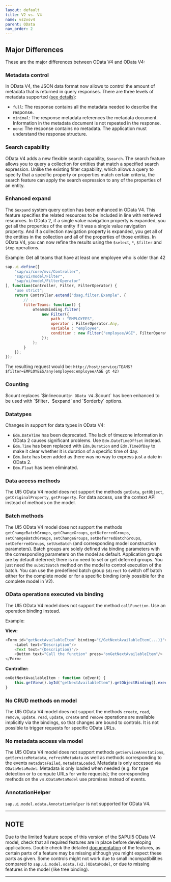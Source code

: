 ```yaml
---
layout: default
title: V2 vs. V4
name: vs2vsv4
parent: OData
nav_order: 2
---
```


## Major Differences

These are the major differences between OData V4 and OData V4:

### Metadata control

In OData V4, the JSON data format now allows to control the amount of metadata that is returned in query responses. There are three levels of metadata supported [(see details)](http://docs.oasis-open.org/odata/odata-json-format/v4.0/os/odata-json-format-v4.0-os.html#_Toc372793040):

* `full`: The response contains all the metadata needed to describe the response.
* `minimal`: The response metadata references the metadata document. Information in the metadata document is not repeated in the response.
* `none`: The response contains no metadata. The application must understand the response structure.

### Search capability

OData V4 adds a new flexible search capability, `$search`. The search feature allows you to query a collection for entities that match a specified search expression. Unlike the existing filter capability, which allows a query to specify that a specific property or properties match certain criteria, the search feature can apply the search expression to any of the properties of an entity.

### Enhanced expand

The `$expand` system query option has been enhanced in OData V4. This feature specifies the related resources to be included in line with retrieved resources. In OData 2, if a single value navigation property is expanded, you get all the properties of the entity if it was a single value navigation property. And if a collection navigation property is expanded, you get all of the entities in the collection and all of the properties of those entities. In OData V4, you can now refine the results using the `$select`, `*`, `$filter` and `$top` operations.

Example: Get all teams that have at least one employee who is older than 42

```js
sap.ui.define([
    "sap/ui/core/mvc/Controller",
    "sap/ui/model/Filter",
    "sap/ui/model/FilterOperator"
], function(Controller, Filter, FilterOperator) {
    "use strict";
    return Controller.extend("dsag.filter.Example", {
        // ...
        filterTeams: function() {
            oTeamsBinding.filter(
                new Filter({
                    path : "EMPLOYEES",
                    operator : FilterOperator.Any,
                    variable : "employee",
                    condition : new Filter("employee/AGE", FilterOperator.GT, 42)
                });
            );
        }
    });
});
```

The resulting request would be:
`http://host/service/TEAMS?$filter=EMPLOYEES/any(employee:employee/AGE gt 42)`

### Counting

$count replaces `$inlinecount` in OData V4. `$count` has been enhanced to be used with `$filter`, `$expand` and `$orderby` options.

### Datatypes

Changes in support for data types in OData V4:

* `Edm.DateTime` has been deprecated. The lack of timezone information in OData 2 causes significant problems. Use `Edm.DateTimeOffset` instead.
* `Edm.Time` has been replaced with `Edm.Duration` and `Edm.TimeOfDay` to make it clear whether it is duration of a specific time of day.
* `Edm.Date` has been added as there was no way to express just a date in OData 2.
* `Edm.Float` has been eliminated.

### Data access methods

The UI5 OData V4 model does not support the methods `getData`, `getObject`, `getOriginalProperty`, `getProperty`. For data access, use the context API instead of methods on the model.

### Batch methods

The UI5 OData V4 model does not support the methods `getChangeBatchGroups`, `getChangeGroups`, `getDeferredGroups`, `setChangeBatchGroups`, `setChangeGroups`, `setDeferredBatchGroups`, `setDeferredGroups`, `setUseBatch` (and corresponding model construction parameters). Batch groups are solely defined via binding parameters with the corresponding parameters on the model as default. Application groups are by default deferred; there is no need to set or get deferred groups. You just need the `submitBatch` method on the model to control execution of the batch. You can use the predefined batch group `$direct` to switch off batch either for the complete model or for a specific binding (only possible for the complete model in V2).

### OData operations executed via binding

The UI5 OData V4 model does not support the method `callFunction`. Use an operation binding instead.

Example:

**View:**

```js
<Form id="getNextAvailableItem" binding="{/GetNextAvailableItem(...)}">
    <Label text="Description"/>
    <Text text="{Description}"/>
    <Button text="Call the function" press="onGetNextAvailableItem"/>
</Form>
```

**Controller:**

```js
onGetNextAvailableItem : function (oEvent) {
    this.getView().byId("getNextAvailableItem").getObjectBinding().execute();
}
```

### No CRUD methods on model

The UI5 OData V4 model does not support the methods `create`, `read`, `remove`, `update`. `read`, `update`, `create` and `remove` operations are available implicitly via the bindings, so that changes are bound to controls. It is not possible to trigger requests for specific OData URLs.

### No metadata access via model

The UI5 OData V4 model does not support methods `getServiceAnnotations`, `getServiceMetadata`, `refreshMetadata` as well as methods corresponding to the events `metadataFailed`, `metadataLoaded`. Metadata is only accessed via `ODataMetaModel`. Metadata is only loaded when needed (e.g. for type detection or to compute URLs for write requests); the corresponding methods on the `v4.ODataMetaModel` use promises instead of events.

### AnnotationHelper

`sap.ui.model.odata.AnnotationHelper` is not supported for OData V4.

---

## NOTE

Due to the limited feature scope of this version of the SAPUI5 OData V4 model, check that all required features are in place before developing applications. Double check the detailed [documentation](https://help.sap.com/viewer/468a97775123488ab3345a0c48cadd8f/1809.000/en-US/e1b625940c104b558e52f47afe5ddb4f.html) of the features, as certain parts of a feature may be missing although you might expect these parts as given. Some controls might not work due to small incompatibilities compared to `sap.ui.model.odata.(v2.)ODataModel`, or due to missing features in the model (like tree binding).

---
